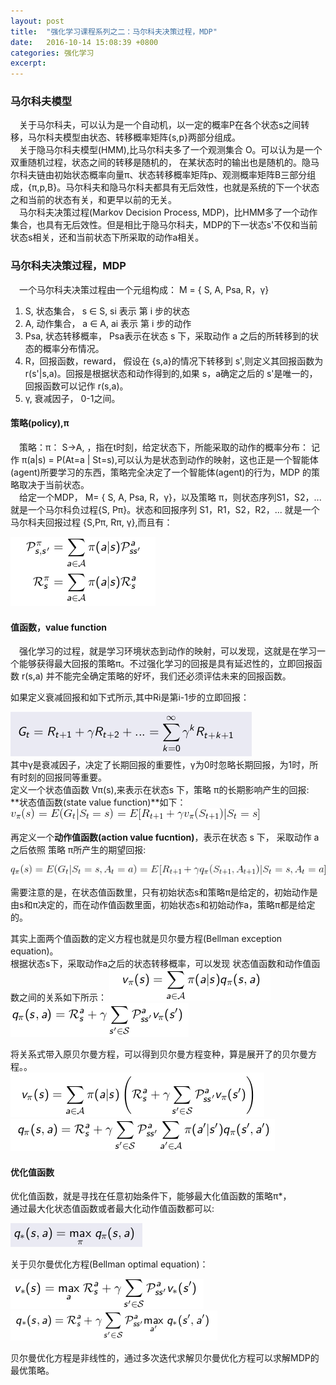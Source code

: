 ```yaml
---
layout: post
title:  "强化学习课程系列之二：马尔科夫决策过程，MDP"
date:   2016-10-14 15:08:39 +0800
categories:	强化学习
excerpt:
---
```


### 马尔科夫模型

&emsp;关于马尔科夫，可以认为是一个自动机，以一定的概率P在各个状态s之间转移，马尔科夫模型由状态、转移概率矩阵{s,p}两部分组成。  
&emsp;关于隐马尔科夫模型(HMM),比马尔科夫多了一个观测集合 O。可以认为是一个双重随机过程，状态之间的转移是随机的， 在某状态时的输出也是随机的。隐马尔科夫链由初始状态概率向量π、状态转移概率矩阵p、观测概率矩阵B三部分组成，{π,p,B}。马尔科夫和隐马尔科夫都具有无后效性，也就是系统的下一个状态之和当前的状态有关，和更早以前的无关。  
&emsp;马尔科夫决策过程(Markov Decision Process, MDP)，比HMM多了一个动作集合，也具有无后效性。但是相比于隐马尔科夫，MDP的下一状态s'不仅和当前状态s相关，还和当前状态下所采取的动作a相关。

### 马尔科夫决策过程，MDP  

&emsp;一个马尔科夫决策过程由一个元组构成： M = { S, A, Psa, R，γ}    

1. S, 状态集合， s ∈  S, si 表示 第 i 步的状态  
2. A, 动作集合， a ∈  A, ai 表示 第 i 步的动作  
3. Psa, 状态转移概率， Psa表示在状态 s 下，采取动作 a 之后的所转移到的状态的概率分布情况。   
4. R，回报函数，reward， 假设在 {s,a}的情况下转移到 s',则定义其回报函数为 r(s'\|s,a)。回报是根据状态和动作得到的,如果 s，a确定之后的 s'是唯一的，回报函数可以记作 r(s,a)。   
5. γ, 衰减因子， 0-1之间。

#### 策略(policy),π

&emsp;策略：π： S->A, ，指在t时刻，给定状态下，所能采取的动作的概率分布： 记作 π(a|s) = P(At=a | St=s),可以认为是状态到动作的映射，这也正是一个智能体(agent)所要学习的东西，策略完全决定了一个智能体(agent)的行为，MDP 的策略取决于当前状态。   
&emsp;给定一个MDP， M= { S, A, Psa, R，γ}，以及策略 π，则状态序列S1，S2，... 就是一个马尔科负过程{S, Pπ}。状态和回报序列 S1，R1，S2，R2，... 就是一个马尔科夫回报过程 {S,Pπ, Rπ, γ},而且有：  

![Pss'π](/images/rel2/Psspi.png)  


#### 值函数，value function

&emsp;强化学习的过程，就是学习环境状态到动作的映射，可以发现，这就是在学习一个能够获得最大回报的策略π。不过强化学习的回报是具有延迟性的，立即回报函数 r(s,a) 并不能完全确定策略的好坏，我们还必须评估未来的回报函数。  

如果定义衰减回报和如下式所示,其中Ri是第i-1步的立即回报：  

![Gt](/images/rel2/Gt.png)  
其中γ是衰减因子，决定了长期回报的重要性，γ为0时忽略长期回报，为1时，所有时刻的回报同等重要。  
定义一个状态值函数 Vπ(s),来表示在状态s 下，策略 π的长期影响产生的回报:   
**状态值函数(state value function)**如下：  
![vValue](/images/rel2/vvalue.gif)

再定义一个**动作值函数(action value fucntion)**，表示在状态 s 下， 采取动作 a 之后依照 策略 π所产生的期望回报:   

![qValue](/images/rel2/qvalue.gif)  

需要注意的是，在状态值函数里，只有初始状态s和策略π是给定的，初始动作是由s和π决定的，而在动作值函数里面，初始状态s和初始动作a，策略π都是给定的。  

其实上面两个值函数的定义方程也就是贝尔曼方程(Bellman exception equation)。  
根据状态s下，采取动作a之后的状态转移概率，可以发现 状态值函数和动作值函数之间的关系如下所示：
![rela1](/images/rel2/rela1.png)    
![rela2](/images/rel2/rela2.png)  

将关系式带入原贝尔曼方程，可以得到贝尔曼方程变种，算是展开了的贝尔曼方程。。   
![bellman1](/images/rel2/rela4.png)    
![bellman2](/images/rel2/rela3.png)    

#### 优化值函数

优化值函数，就是寻找在任意初始条件下，能够最大化值函数的策略π\*，  
通过最大化状态值函数或者最大化动作值函数都可以:  

![argmaxQ](/images/rel2/argmaxQ.png)  

关于贝尔曼优化方程(Bellman optimal equation)：

![](/images/rel2/optimalV.png)  
![](/images/rel2/optimalQ.png)  

贝尔曼优化方程是非线性的，通过多次迭代求解贝尔曼优化方程可以求解MDP的最优策略。  

